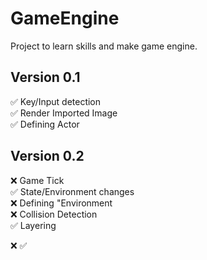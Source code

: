 # GameEngine 
Project to learn skills and make game engine.


## Version 0.1

:white_check_mark: Key/Input detection						<br/>
:white_check_mark: Render Imported Image					<br/>
:white_check_mark: Defining Actor							<br/>

##	Version 0.2

:x: Game Tick								<br/>
:white_check_mark: State/Environment changes				<br/>
:x: Defining "Environment					<br/>
:x: Collision Detection						<br/>
:white_check_mark: Layering								<br/>


:x: :white_check_mark: